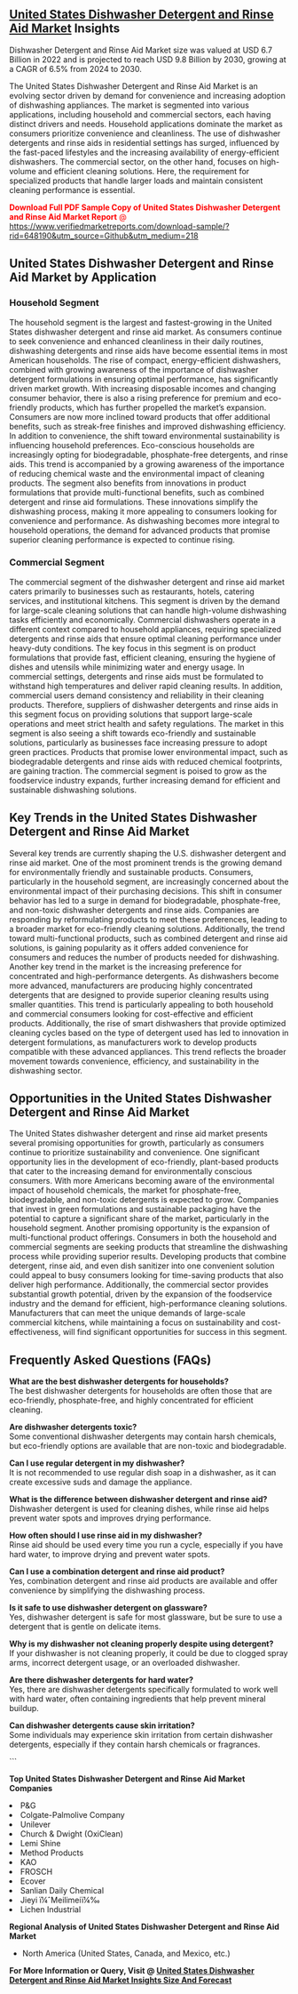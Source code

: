 <h2><a href="https://www.verifiedmarketreports.com/download-sample/?rid=648190&amp;utm_source=Github&amp;utm_medium=218" target="_blank">United States Dishwasher Detergent and Rinse Aid Market</a> Insights</h2><p>Dishwasher Detergent and Rinse Aid Market size was valued at USD 6.7 Billion in 2022 and is projected to reach USD 9.8 Billion by 2030, growing at a CAGR of 6.5% from 2024 to 2030.</p><p> <p>The United States Dishwasher Detergent and Rinse Aid Market is an evolving sector driven by demand for convenience and increasing adoption of dishwashing appliances. The market is segmented into various applications, including household and commercial sectors, each having distinct drivers and needs. Household applications dominate the market as consumers prioritize convenience and cleanliness. The use of dishwasher detergents and rinse aids in residential settings has surged, influenced by the fast-paced lifestyles and the increasing availability of energy-efficient dishwashers. The commercial sector, on the other hand, focuses on high-volume and efficient cleaning solutions. Here, the requirement for specialized products that handle larger loads and maintain consistent cleaning performance is essential. <p><span class=""><span style="color: #ff0000;"><strong>Download Full PDF Sample Copy of United States Dishwasher Detergent and Rinse Aid Market Report</strong> @ </span><a href="https://www.verifiedmarketreports.com/download-sample/?rid=648190&amp;utm_source=Github&amp;utm_medium=218" target="_blank">https://www.verifiedmarketreports.com/download-sample/?rid=648190&amp;utm_source=Github&amp;utm_medium=218</a></span></p></p> <h2>United States Dishwasher Detergent and Rinse Aid Market by Application</h2> <h3>Household Segment</h3> <p>The household segment is the largest and fastest-growing in the United States dishwasher detergent and rinse aid market. As consumers continue to seek convenience and enhanced cleanliness in their daily routines, dishwashing detergents and rinse aids have become essential items in most American households. The rise of compact, energy-efficient dishwashers, combined with growing awareness of the importance of dishwasher detergent formulations in ensuring optimal performance, has significantly driven market growth. With increasing disposable incomes and changing consumer behavior, there is also a rising preference for premium and eco-friendly products, which has further propelled the market’s expansion. Consumers are now more inclined toward products that offer additional benefits, such as streak-free finishes and improved dishwashing efficiency. In addition to convenience, the shift toward environmental sustainability is influencing household preferences. Eco-conscious households are increasingly opting for biodegradable, phosphate-free detergents, and rinse aids. This trend is accompanied by a growing awareness of the importance of reducing chemical waste and the environmental impact of cleaning products. The segment also benefits from innovations in product formulations that provide multi-functional benefits, such as combined detergent and rinse aid formulations. These innovations simplify the dishwashing process, making it more appealing to consumers looking for convenience and performance. As dishwashing becomes more integral to household operations, the demand for advanced products that promise superior cleaning performance is expected to continue rising. <h3>Commercial Segment</h3> <p>The commercial segment of the dishwasher detergent and rinse aid market caters primarily to businesses such as restaurants, hotels, catering services, and institutional kitchens. This segment is driven by the demand for large-scale cleaning solutions that can handle high-volume dishwashing tasks efficiently and economically. Commercial dishwashers operate in a different context compared to household appliances, requiring specialized detergents and rinse aids that ensure optimal cleaning performance under heavy-duty conditions. The key focus in this segment is on product formulations that provide fast, efficient cleaning, ensuring the hygiene of dishes and utensils while minimizing water and energy usage. In commercial settings, detergents and rinse aids must be formulated to withstand high temperatures and deliver rapid cleaning results. In addition, commercial users demand consistency and reliability in their cleaning products. Therefore, suppliers of dishwasher detergents and rinse aids in this segment focus on providing solutions that support large-scale operations and meet strict health and safety regulations. The market in this segment is also seeing a shift towards eco-friendly and sustainable solutions, particularly as businesses face increasing pressure to adopt green practices. Products that promise lower environmental impact, such as biodegradable detergents and rinse aids with reduced chemical footprints, are gaining traction. The commercial segment is poised to grow as the foodservice industry expands, further increasing demand for efficient and sustainable dishwashing solutions. <h2>Key Trends in the United States Dishwasher Detergent and Rinse Aid Market</h2> <p>Several key trends are currently shaping the U.S. dishwasher detergent and rinse aid market. One of the most prominent trends is the growing demand for environmentally friendly and sustainable products. Consumers, particularly in the household segment, are increasingly concerned about the environmental impact of their purchasing decisions. This shift in consumer behavior has led to a surge in demand for biodegradable, phosphate-free, and non-toxic dishwasher detergents and rinse aids. Companies are responding by reformulating products to meet these preferences, leading to a broader market for eco-friendly cleaning solutions. Additionally, the trend toward multi-functional products, such as combined detergent and rinse aid solutions, is gaining popularity as it offers added convenience for consumers and reduces the number of products needed for dishwashing. Another key trend in the market is the increasing preference for concentrated and high-performance detergents. As dishwashers become more advanced, manufacturers are producing highly concentrated detergents that are designed to provide superior cleaning results using smaller quantities. This trend is particularly appealing to both household and commercial consumers looking for cost-effective and efficient products. Additionally, the rise of smart dishwashers that provide optimized cleaning cycles based on the type of detergent used has led to innovation in detergent formulations, as manufacturers work to develop products compatible with these advanced appliances. This trend reflects the broader movement towards convenience, efficiency, and sustainability in the dishwashing sector. <h2>Opportunities in the United States Dishwasher Detergent and Rinse Aid Market</h2> <p>The United States dishwasher detergent and rinse aid market presents several promising opportunities for growth, particularly as consumers continue to prioritize sustainability and convenience. One significant opportunity lies in the development of eco-friendly, plant-based products that cater to the increasing demand for environmentally conscious consumers. With more Americans becoming aware of the environmental impact of household chemicals, the market for phosphate-free, biodegradable, and non-toxic detergents is expected to grow. Companies that invest in green formulations and sustainable packaging have the potential to capture a significant share of the market, particularly in the household segment. Another promising opportunity is the expansion of multi-functional product offerings. Consumers in both the household and commercial segments are seeking products that streamline the dishwashing process while providing superior results. Developing products that combine detergent, rinse aid, and even dish sanitizer into one convenient solution could appeal to busy consumers looking for time-saving products that also deliver high performance. Additionally, the commercial sector provides substantial growth potential, driven by the expansion of the foodservice industry and the demand for efficient, high-performance cleaning solutions. Manufacturers that can meet the unique demands of large-scale commercial kitchens, while maintaining a focus on sustainability and cost-effectiveness, will find significant opportunities for success in this segment. <h2>Frequently Asked Questions (FAQs)</h2> <p><strong>What are the best dishwasher detergents for households?</strong><br> The best dishwasher detergents for households are often those that are eco-friendly, phosphate-free, and highly concentrated for efficient cleaning.</p> <p><strong>Are dishwasher detergents toxic?</strong><br> Some conventional dishwasher detergents may contain harsh chemicals, but eco-friendly options are available that are non-toxic and biodegradable.</p> <p><strong>Can I use regular detergent in my dishwasher?</strong><br> It is not recommended to use regular dish soap in a dishwasher, as it can create excessive suds and damage the appliance.</p> <p><strong>What is the difference between dishwasher detergent and rinse aid?</strong><br> Dishwasher detergent is used for cleaning dishes, while rinse aid helps prevent water spots and improves drying performance.</p> <p><strong>How often should I use rinse aid in my dishwasher?</strong><br> Rinse aid should be used every time you run a cycle, especially if you have hard water, to improve drying and prevent water spots.</p> <p><strong>Can I use a combination detergent and rinse aid product?</strong><br> Yes, combination detergent and rinse aid products are available and offer convenience by simplifying the dishwashing process.</p> <p><strong>Is it safe to use dishwasher detergent on glassware?</strong><br> Yes, dishwasher detergent is safe for most glassware, but be sure to use a detergent that is gentle on delicate items.</p> <p><strong>Why is my dishwasher not cleaning properly despite using detergent?</strong><br> If your dishwasher is not cleaning properly, it could be due to clogged spray arms, incorrect detergent usage, or an overloaded dishwasher.</p> <p><strong>Are there dishwasher detergents for hard water?</strong><br> Yes, there are dishwasher detergents specifically formulated to work well with hard water, often containing ingredients that help prevent mineral buildup.</p> <p><strong>Can dishwasher detergents cause skin irritation?</strong><br> Some individuals may experience skin irritation from certain dishwasher detergents, especially if they contain harsh chemicals or fragrances.</p> ```</p><p><strong>Top United States Dishwasher Detergent and Rinse Aid Market Companies</strong></p><div data-test-id=""><p><li>P&G</li><li> Colgate-Palmolive Company</li><li> Unilever</li><li> Church & Dwight (OxiClean)</li><li> Lemi Shine</li><li> Method Products</li><li> KAO</li><li> FROSCH</li><li> Ecover</li><li> Sanlian Daily Chemical</li><li> Jieyi ï¼ˆMeilimeiï¼‰</li><li> Lichen Industrial</li></p><div><strong>Regional Analysis of&nbsp;United States Dishwasher Detergent and Rinse Aid Market</strong></div><ul><li dir="ltr"><p dir="ltr">North America&nbsp;(United States, Canada, and Mexico, etc.)</p></li></ul><p><strong>For More Information or Query, Visit @&nbsp;</strong><strong><a href="https://www.verifiedmarketreports.com/product/dishwasher-detergent-and-rinse-aid-market/?utm_source=Github&amp;utm_medium=218" target="_blank">United States Dishwasher Detergent and Rinse Aid Market Insights Size And Forecast</a></strong></p></div>
